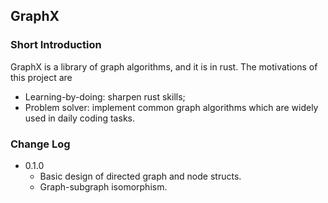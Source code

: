 
## GraphX

### Short Introduction

GraphX is a library of graph algorithms, and it is in rust. The motivations of this project are

* Learning-by-doing: sharpen rust skills;
* Problem solver: implement common graph algorithms which are widely used in daily coding tasks.


### Change Log

* 0.1.0
    * Basic design of directed graph and node structs.
    * Graph-subgraph isomorphism.
